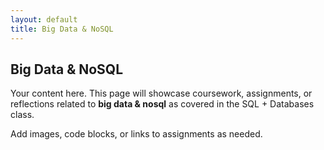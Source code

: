 ```yaml
---
layout: default
title: Big Data & NoSQL
---
```


## Big Data & NoSQL

Your content here. This page will showcase coursework, assignments, or reflections related to **big data & nosql** as covered in the SQL + Databases class.

Add images, code blocks, or links to assignments as needed.
